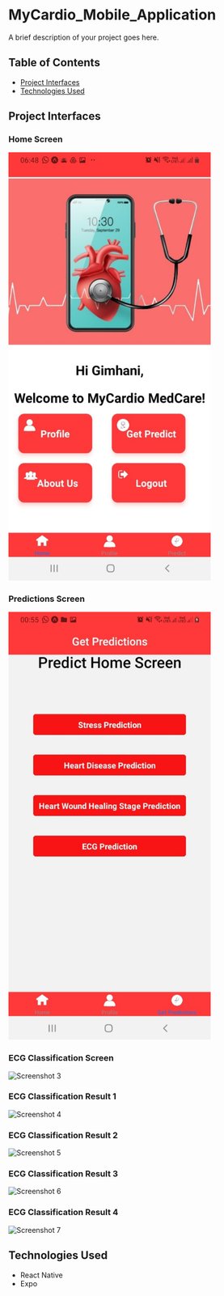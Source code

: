 # MyCardio_Mobile_Application

A brief description of your project goes here.

## Table of Contents

- [Project Interfaces](#project-interfaces)
- [Technologies Used](#technologies-used)

## Project Interfaces

### Home Screen
<img src="screenshots/screenshot1.jpg" alt="Screenshot 1" width="400"/>

### Predictions Screen
<img src="screenshots/screenshot2.jpg" alt="Screenshot 2" width="400"/>

### ECG Classification Screen
<img src="screenshots/screenshot3.jpg" alt="Screenshot 3" width="400"/>

### ECG Classification Result 1
<img src="screenshots/screenshot4.jpg" alt="Screenshot 4" width="400"/>

### ECG Classification Result 2
<img src="screenshots/screenshot5.jpg" alt="Screenshot 5" width="400"/>

### ECG Classification Result 3
<img src="screenshots/screenshot6.jpg" alt="Screenshot 6" width="400"/>

### ECG Classification Result 4
<img src="screenshots/screenshot7.jpg" alt="Screenshot 7" width="400"/>

## Technologies Used

- React Native
- Expo
